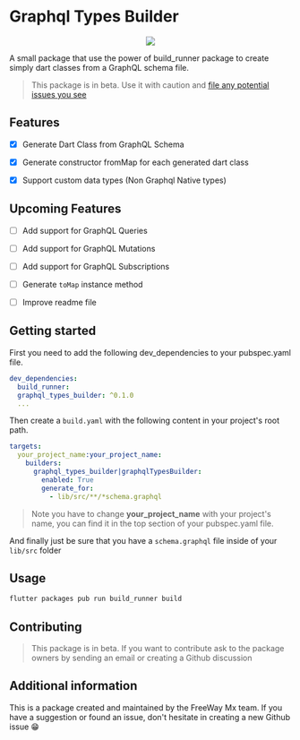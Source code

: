 <!--
This README describes the package. If you publish this package to pub.dev,
this README's contents appear on the landing page for your package.

For information about how to write a good package README, see the guide for
[writing package pages](https://dart.dev/guides/libraries/writing-package-pages).

For general information about developing packages, see the Dart guide for
[creating packages](https://dart.dev/guides/libraries/create-library-packages)
and the Flutter guide for
[developing packages and plugins](https://flutter.dev/developing-packages).
-->

# Graphql Types Builder
<p align="center">
  <a href="https://github.com/freewaymx/graphql_types_builder/releases" alt="Lastest release">
    <img src="https://img.shields.io/github/v/tag/freewaymx/graphql_types_builder" /></a>
</p>

A small package that use the power of build_runner package to create simply dart classes from a GraphQL schema file.

> This package is in beta. Use it with caution and [file any potential issues you see](https://github.com/freewaymx/graphql_types_builder/issues/new)
## Features
- [x] Generate Dart Class from GraphQL Schema
- [x] Generate constructor fromMap for each generated dart class
- [x] Support custom data types (Non Graphql Native types)


## Upcoming Features
- [ ] Add support for GraphQL Queries
- [ ] Add support for GraphQL Mutations
- [ ] Add support for GraphQL Subscriptions
- [ ] Generate `toMap` instance method
- [ ] Improve readme file


## Getting started
First you need to add the following dev_dependencies to your pubspec.yaml file.
```yaml
dev_dependencies:
  build_runner:
  graphql_types_builder: ^0.1.0
  ...
```

Then create a `build.yaml` with the following content in your project's root path.
```yaml
targets:
  your_project_name:your_project_name:
    builders:
      graphql_types_builder|graphqlTypesBuilder:
        enabled: True
        generate_for:
          - lib/src/**/*schema.graphql
```
> Note you have to change **your_project_name** with your project's name, you can find it in the top section of your pubspec.yaml file.

And finally just be sure that you have a `schema.graphql` file inside of your `lib/src` folder

## Usage
```bash
flutter packages pub run build_runner build
```

## Contributing
> This package is in beta. If you want to contribute ask to the package owners by sending an email or creating a Github discussion

## Additional information

This is a package created and maintained by the FreeWay Mx team. If you have a suggestion or found an issue, don't hesitate in creating a new Github issue 😁
